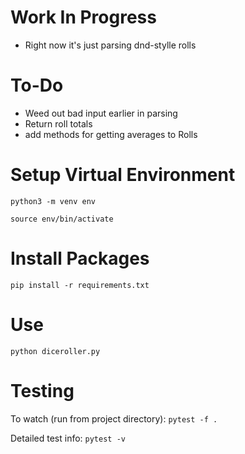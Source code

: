 # Work In Progress

* Right now it's just parsing dnd-stylle rolls

# To-Do

* Weed out bad input earlier in parsing
* Return roll totals
* add methods for getting averages to Rolls

# Setup Virtual Environment

`python3 -m venv env`

`source env/bin/activate`

# Install Packages

`pip install -r requirements.txt`

# Use

`python diceroller.py`

# Testing

To watch (run from project directory):
`pytest -f .`

Detailed test info:
`pytest -v`
